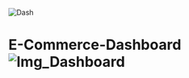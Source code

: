 ![Dash](https://user-images.githubusercontent.com/113958494/214263536-47a0e678-c013-433c-a2f9-50655d8d2fa5.png)
# E-Commerce-Dashboard![Img_Dashboard](https://user-images.githubusercontent.com/113958494/211163577-2b0b3eb6-8b83-48ea-871f-76fa81cad5ec.png)
